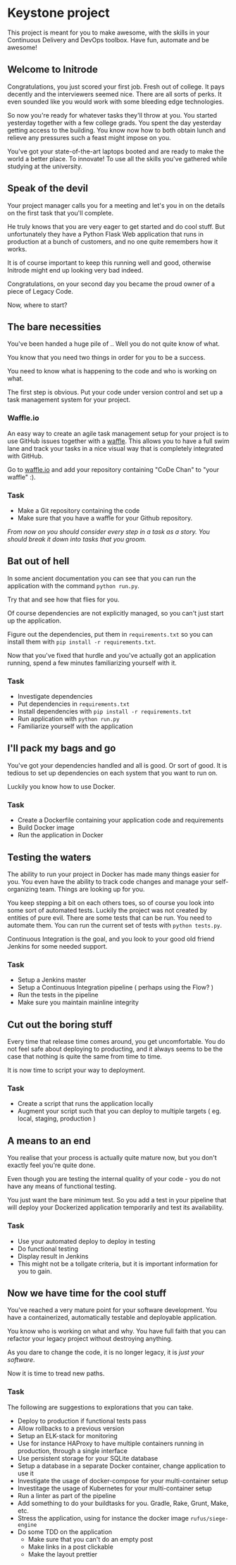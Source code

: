 # Keystone project

This project is meant for you to make awesome, with the skills in your Continuous Delivery and DevOps toolbox.
Have fun, automate and be awesome!

## Welcome to Initrode

Congratulations, you just scored your first job. Fresh out of college.
It pays decently and the interviewers seemed nice. There are all sorts of perks.
It even sounded like you would work with some bleeding edge technologies.

So now you're ready for whatever tasks they'll throw at you.
You started yesterday together with a few college grads.
You spent the day yesterday getting access to the building. 
You know now how to both obtain lunch and relieve any pressures such a feast might impose on you.


You've got your state-of-the-art laptops booted and are ready to make the world a better place.
To innovate! To use all the skills you've gathered while studying at the university.

## Speak of the devil

Your project manager calls you for a meeting and let's you in on the details on the first task that you'll complete.

He truly knows that you are very eager to get started and do cool stuff. But unfortunately they have a Python Flask Web application that runs in production at a bunch of customers, and no one quite remembers how it works.

It is of course important to keep this running well and good, otherwise Initrode might end up looking very bad indeed.

Congratulations, on your second day you became the proud owner of a piece of Legacy Code.

Now, where to start?

## The bare necessities

You've been handed a huge pile of .. Well you do not quite know of what.

You know that you need two things in order for you to be a success.

You need to know what is happening to the code and who is working on what.

The first step is obvious. Put your code under version control and set up a task management system for your project.

### Waffle.io
An easy way to create an agile task management setup for your project is to use GitHub issues together with a [waffle](https://waffle.io). This allows you to have a full swim lane and track your tasks in a nice visual way that is completely integrated with GitHub.

Go to [waffle.io](https://waffle.io) and add your repository containing "CoDe Chan" to "your waffle" :).

### Task

- Make a Git repository containing the code
- Make sure that you have a waffle for your Github repository.

_From now on you should consider every step in a task as a story. You should break it down into tasks that you groom._

## Bat out of hell

In some ancient documentation you can see that you can run the application with the command `python run.py`.

Try that and see how that flies for you.

Of course dependencies are not explicitly managed, so you can't just start up the application.

Figure out the dependencies, put them in `requirements.txt` so you can install them with `pip install -r requirements.txt`.

Now that you've fixed that hurdle and you've actually got an application running, spend a few minutes familiarizing yourself with it.

### Task

- Investigate dependencies
- Put dependencies in `requirements.txt`
- Install dependencies with `pip install -r requirements.txt`
- Run application with `python run.py`
- Familiarize yourself with the application

## I'll pack my bags and go

You've got your dependencies handled and all is good. Or sort of good. It is tedious to set up dependencies on each system that you want to run on.

Luckily you know how to use Docker. 

### Task

- Create a Dockerfile containing your application code and requirements
- Build Docker image
- Run the application in Docker

## Testing the waters

The ability to run your project in Docker has made many things easier for you. You even have the ability to track code changes and manage your self-organizing team.
Things are looking up for you.

You keep stepping a bit on each others toes, so of course you look into some sort of automated tests.
Luckily the project was not created by entities of pure evil. There are some tests that can be run. You need to automate them. You can run the current set of tests with `python tests.py`.

Continuous Integration is the goal, and you look to your good old friend Jenkins for some needed support.

### Task

- Setup a Jenkins master
- Setup a Continuous Integration pipeline ( perhaps using the Flow? )
- Run the tests in the pipeline
- Make sure you maintain mainline integrity

## Cut out the boring stuff

Every time that release time comes around, you get uncomfortable. You do not feel safe about deploying to producting, and it always seems to be
the case that nothing is quite the same from time to time.

It is now time to script your way to deployment. 

### Task

- Create a script that runs the application locally
- Augment your script such that you can deploy to multiple targets ( eg. local, staging, production )

## A means to an end

You realise that your process is actually quite mature now, but you don't exactly feel you're quite done.

Even though you are testing the internal quality of your code - you do not have any means of functional testing.

You just want the bare minimum test. So you add a test in your pipeline that will deploy your Dockerized application temporarily and test its availability.

### Task

- Use your automated deploy to deploy in testing
- Do functional testing
- Display result in Jenkins
- This might not be a tollgate criteria, but it is important information for you to gain.

## Now we have time for the cool stuff

You've reached a very mature point for your software development.
You have a containerized, automatically testable and deployable application.

You know who is working on what and why. You have full faith that you can refactor your legacy project without destroying anything.

As you dare to change the code, it is no longer legacy, it is _just your software_.

Now it is time to tread new paths.

### Task

The following are suggestions to explorations that you can take.

- Deploy to production if functional tests pass
- Allow rollbacks to a previous version
- Setup an ELK-stack for monitoring
- Use for instance HAProxy to have multiple containers running in production, through a single interface
- Use persistent storage for your SQLite database
- Setup a database in a separate Docker container, change application to use it
- Investigate the usage of docker-compose for your multi-container setup
- Investitage the usage of Kubernetes for your multi-container setup
- Run a linter as part of the pipeline
- Add something to do your buildtasks for you. Gradle, Rake, Grunt, Make, etc.
- Stress the application, using for instance the docker image `rufus/siege-engine`
- Do some TDD on the application
  - Make sure that you can't do an empty post
  - Make links in a post clickable
  - Make the layout prettier

